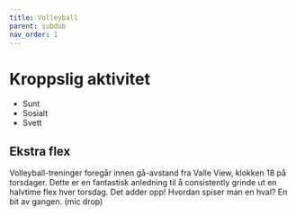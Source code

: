 ```yaml
---
title: Volleyball
parent: subdub
nav_order: 1
---
```


# Kroppslig aktivitet
* Sunt
* Sosialt
* Svett

## Ekstra flex
Volleyball-treninger foregår innen gå-avstand fra Valle View, klokken 18 på torsdager.
Dette er en fantastisk anledning til å consistently grinde ut en halvtime flex hver torsdag. Det adder opp!
Hvordan spiser man en hval? En bit av gangen. (mic drop)
